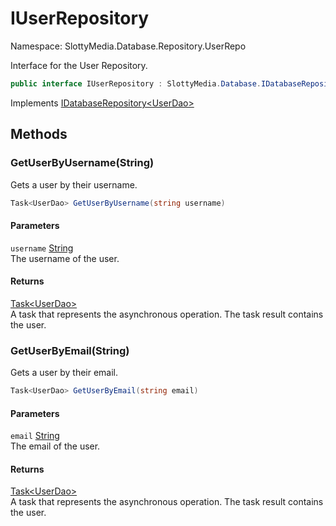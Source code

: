 # IUserRepository

Namespace: SlottyMedia.Database.Repository.UserRepo

Interface for the User Repository.

```csharp
public interface IUserRepository : SlottyMedia.Database.IDatabaseRepository`1[[SlottyMedia.Database.Daos.UserDao, SlottyMedia.Database, Version=1.0.0.0, Culture=neutral, PublicKeyToken=null]]
```

Implements [IDatabaseRepository&lt;UserDao&gt;](./slottymedia.database.idatabaserepository-1.md)

## Methods

### **GetUserByUsername(String)**

Gets a user by their username.

```csharp
Task<UserDao> GetUserByUsername(string username)
```

#### Parameters

`username` [String](https://docs.microsoft.com/en-us/dotnet/api/system.string)<br>
The username of the user.

#### Returns

[Task&lt;UserDao&gt;](https://docs.microsoft.com/en-us/dotnet/api/system.threading.tasks.task-1)<br>
A task that represents the asynchronous operation. The task result contains the user.

### **GetUserByEmail(String)**

Gets a user by their email.

```csharp
Task<UserDao> GetUserByEmail(string email)
```

#### Parameters

`email` [String](https://docs.microsoft.com/en-us/dotnet/api/system.string)<br>
The email of the user.

#### Returns

[Task&lt;UserDao&gt;](https://docs.microsoft.com/en-us/dotnet/api/system.threading.tasks.task-1)<br>
A task that represents the asynchronous operation. The task result contains the user.
